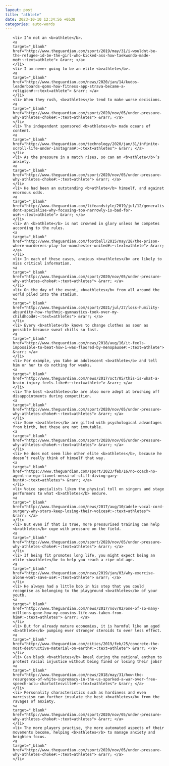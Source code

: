 ```yaml
---
layout: post
title: "athlete"
date: 2023-10-10 12:34:56 +0530
categories: auto-words
---
```

<ol>

    <li> I’m not an <b>athlete</b>.
    <a 
    target="_blank" 
    href="http://www.theguardian.com/sport/2019/may/31/i-wouldnt-be-the-refugee-id-be-the-girl-who-kicked-ass-how-taekwondo-made-me#:~:text=athlete"> &rarr; </a>
    </li>
    <li> I am never going to be an elite <b>athlete</b>.
    <a 
    target="_blank" 
    href="http://www.theguardian.com/news/2020/jan/14/kudos-leaderboards-qoms-how-fitness-app-strava-became-a-religion#:~:text=athlete"> &rarr; </a>
    </li>
    <li> When they rush, <b>athletes</b> tend to make worse decisions.
    <a 
    target="_blank" 
    href="http://www.theguardian.com/sport/2020/nov/05/under-pressure-why-athletes-choke#:~:text=athletes"> &rarr; </a>
    </li>
    <li> The independent sponsored <b>athletes</b> made oceans of content.
    <a 
    target="_blank" 
    href="http://www.theguardian.com/technology/2020/jan/31/infinite-scroll-life-under-instagram#:~:text=athletes"> &rarr; </a>
    </li>
    <li> As the pressure in a match rises, so can an <b>athlete</b>’s anxiety.
    <a 
    target="_blank" 
    href="http://www.theguardian.com/sport/2020/nov/05/under-pressure-why-athletes-choke#:~:text=athlete"> &rarr; </a>
    </li>
    <li> He had been an outstanding <b>athlete</b> himself, and against enormous odds.
    <a 
    target="_blank" 
    href="http://www.theguardian.com/lifeandstyle/2019/jul/12/generalise-dont-specialise-why-focusing-too-narrowly-is-bad-for-us#:~:text=athlete"> &rarr; </a>
    </li>
    <li> An <b>athlete</b> is not crowned in glory unless he competes according to the rules.
    <a 
    target="_blank" 
    href="http://www.theguardian.com/football/2015/may/28/the-prison-where-murderers-play-for-manchester-united#:~:text=athlete"> &rarr; </a>
    </li>
    <li> In each of these cases, anxious <b>athletes</b> are likely to miss critical information.
    <a 
    target="_blank" 
    href="http://www.theguardian.com/sport/2020/nov/05/under-pressure-why-athletes-choke#:~:text=athletes"> &rarr; </a>
    </li>
    <li> On the day of the event, <b>athletes</b> from all around the world piled into the stadium.
    <a 
    target="_blank" 
    href="http://www.theguardian.com/sport/2021/jul/27/loss-humility-absurdity-how-rhythmic-gymnastics-took-over-my-childhood#:~:text=athletes"> &rarr; </a>
    </li>
    <li> Every <b>athlete</b> knows to change clothes as soon as possible because sweat chills so fast.
    <a 
    target="_blank" 
    href="http://www.theguardian.com/news/2018/aug/16/it-feels-impossible-to-beat-how-i-was-floored-by-menopause#:~:text=athlete"> &rarr; </a>
    </li>
    <li> For example, you take an adolescent <b>athlete</b> and tell him or her to do nothing for weeks.
    <a 
    target="_blank" 
    href="http://www.theguardian.com/news/2017/oct/05/this-is-what-a-brain-injury-feels-like#:~:text=athlete"> &rarr; </a>
    </li>
    <li> The best <b>athletes</b> are also more adept at brushing off disappointments during competition.
    <a 
    target="_blank" 
    href="http://www.theguardian.com/sport/2020/nov/05/under-pressure-why-athletes-choke#:~:text=athletes"> &rarr; </a>
    </li>
    <li> Some <b>athletes</b> are gifted with psychological advantages from birth, but these are not immutable.
    <a 
    target="_blank" 
    href="http://www.theguardian.com/sport/2020/nov/05/under-pressure-why-athletes-choke#:~:text=athletes"> &rarr; </a>
    </li>
    <li> He does not seem like other elite <b>athletes</b>, because he doesn’t really think of himself that way.
    <a 
    target="_blank" 
    href="https://www.theguardian.com/sport/2023/feb/16/no-coach-no-agent-no-ego-lionel-messi-of-cliff-diving-gary-hunt#:~:text=athletes"> &rarr; </a>
    </li>
    <li> Voice specialists liken the physical toll on singers and stage performers to what <b>athletes</b> endure.
    <a 
    target="_blank" 
    href="http://www.theguardian.com/news/2017/aug/10/adele-vocal-cord-surgery-why-stars-keep-losing-their-voices#:~:text=athletes"> &rarr; </a>
    </li>
    <li> But even if that is true, more pressurised training can help <b>athletes</b> cope with pressure on the field.
    <a 
    target="_blank" 
    href="http://www.theguardian.com/sport/2020/nov/05/under-pressure-why-athletes-choke#:~:text=athletes"> &rarr; </a>
    </li>
    <li> If being fit promotes long life, you might expect being an elite <b>athlete</b> to help you reach a ripe old age.
    <a 
    target="_blank" 
    href="http://www.theguardian.com/news/2019/jan/03/why-exercise-alone-wont-save-us#:~:text=athlete"> &rarr; </a>
    </li>
    <li> He always had a little bob in his step that you could recognise as belonging to the playground <b>athletes</b> of your youth.
    <a 
    target="_blank" 
    href="http://www.theguardian.com/news/2017/nov/02/one-of-so-many-millions-gone-how-my-cousins-life-was-taken-from-him#:~:text=athletes"> &rarr; </a>
    </li>
    <li> But for already mature economies, it is harmful like an aged <b>athlete</b> pumping ever stronger steroids to ever less effect.
    <a 
    target="_blank" 
    href="http://www.theguardian.com/cities/2019/feb/25/concrete-the-most-destructive-material-on-earth#:~:text=athlete"> &rarr; </a>
    </li>
    <li> Can black <b>athletes</b> kneel during the national anthem to protest racial injustice without being fined or losing their jobs?
    <a 
    target="_blank" 
    href="http://www.theguardian.com/news/2018/may/31/how-the-resurgence-of-white-supremacy-in-the-us-sparked-a-war-over-free-speech-aclu-charlottesville#:~:text=athletes"> &rarr; </a>
    </li>
    <li> Personality characteristics such as hardiness and even narcissism can further insulate the best <b>athletes</b> from the ravages of anxiety.
    <a 
    target="_blank" 
    href="http://www.theguardian.com/sport/2020/nov/05/under-pressure-why-athletes-choke#:~:text=athletes"> &rarr; </a>
    </li>
    <li> The more players practise, the more automated aspects of their movements become, helping <b>athletes</b> to manage anxiety and heighten focus.
    <a 
    target="_blank" 
    href="http://www.theguardian.com/sport/2020/nov/05/under-pressure-why-athletes-choke#:~:text=athletes"> &rarr; </a>
    </li>